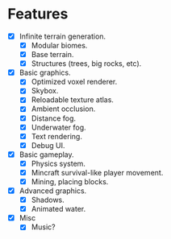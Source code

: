 # Features

- [x] Infinite terrain generation.
  - [x] Modular biomes.
  - [x] Base terrain.
  - [x] Structures (trees, big rocks, etc).
- [x] Basic graphics.
  - [x] Optimized voxel renderer.
  - [x] Skybox.
  - [x] Reloadable texture atlas.
  - [x] Ambient occlusion.
  - [x] Distance fog.
  - [x] Underwater fog.
  - [x] Text rendering.
  - [x] Debug UI.
- [x] Basic gameplay.
  - [x] Physics system.
  - [x] Mincraft survival-like player movement.
  - [x] Mining, placing blocks.
- [x] Advanced graphics.
  - [x] Shadows.
  - [x] Animated water.
- [x] Misc
  - [x] Music?
